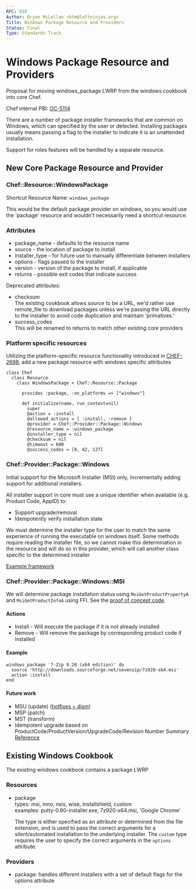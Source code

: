 ```yaml
---
RFC: 010
Author: Bryan McLellan <btm@loftninjas.org>
Title: Windows Package Resource and Providers
Status: Final
Type: Standards Track
---
```


# Windows Package Resource and Providers

Proposal for moving windows\_package LWRP from the windows cookbook into core Chef.

Chef internal PBI: [OC-5114](https://tickets.corp.opscode.com/browse/OC-5114)

There are a number of package installer frameworks that are common on Windows, which can specified by the user or detected. Installing packages usually means passing a flag to the installer to indicate it is an unattended installation.

Support for roles features will be handled by a separate resource.

## New Core Package Resource and Provider

### Chef::Resource::WindowsPackage
Shortcut Resource Name: `windows_package`
      
This would be the default package provider on windows, so you would use the 'package' resource and wouldn't necessarily need a shortcut resource.

### Attributes

* package_name - defaults to the resource name
* source - the location of package to install
* installer_type - for future use to manually differentiate between installers
* options - flags passed to the installer
* version - version of the package to install, if applicable
* returns - possible exit codes that indicate success

Deprecated attributes:  

* checksum  
The existing cookbook allows source to be a URL, we'd rather use remote_file to download packages unless we're passing the URL directly to the installer to avoid code duplication and maintain 'primatives.'
* success_codes  
This will be renamed to returns to match other existing core providers

### Platform specific resources
Utilizing the platform-specific resource functionality introduced in [CHEF-2698](https://tickets.opscode.com/browse/CHEF-2698), add a new package resource with windows specific attributes 

```
class Chef
  class Resource
    class WindowsPackage < Chef::Resource::Package

      provides :package, :on_platforms => ["windows"]
      
      def initialize(name, run_context=nil)
        super
        @action = :install
        @allowed_actions = [ :install, :remove ]
        @provider = Chef::Provider::Package::Windows
        @resource_name = :windows_package
        @installer_type = nil
        @checksum = nil
        @timeout = 600
        @success_codes = [0, 42, 127]
```      

### Chef::Provider::Package::Windows

Initial support for the Microsoft Installer (MSI) only, incrementally adding support for additional installers.

All installer support in core must use a unique identifier when available (e.g. Product Code, AppID) to:  
* Support upgrade/removal  
* Idempotently verify installation state

We must determine the installer type for the user to match the same experience of running the executable on windows itself. Some methods require reading the installer file, so we cannot make this determination in the resource and will do so in this provider, which will call another class specific to the determined installer

[Example framework](https://gist.github.com/btm/92a40020c3eea6cb8b28)

### Chef::Provider::Package::Windows::MSI

We will determine package installation status using ```MsiGetProductPropertyA``` and ```MsiGetProductInfoA``` using FFI. See the [proof of concept code](https://gist.github.com/btm/8673443#file-check_installed-rb).

#### Actions
* Install - Will execute the package if it is not already installed
* Remove - Will remove the package by corresponding product code if installed


#### Example

```
windows_package '7-Zip 9.20 (x64 edition)' do
  source 'http://downloads.sourceforge.net/sevenzip/7z920-x64.msi'
  action :install
end
```

#### Future work

* MSU (update) ([hotfixes + dism](http://blogs.technet.com/b/askcore/archive/2011/02/15/how-to-use-dism-to-install-a-hotfix-from-within-windows.aspx))
* MSP (patch)
* MST (transform)
* Idempotent upgrade based on ProductCode/ProductVersion/UpgradeCode/Revision Number Summary [Reference](http://msdn.microsoft.com/en-us/library/aa370579\(v=vs.85\).aspx)


## Existing Windows Cookbook

The existing windows cookbook contains a package LWRP

### Resources
* package  
    types: msi, inno, nsis, wise, installshield, custom  
    examples: putty-0.60-installer.exe, 7z920-x64.msi, 'Google Chrome'
    
    The type is either specified as an attribute or determined from the file extension, and is used to pass the correct arguments for a silent/automated installation to the underlying installer. The ```custom``` type requires the user to specify the correct arguments in the ```options``` attribute.

### Providers
* package: handles different installers with a set of default flags for the options attribute
